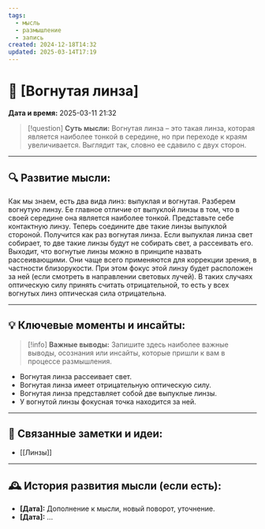 ```yaml
---
tags:
  - мысль
  - размышление
  - запись
created: 2024-12-18T14:32
updated: 2025-03-14T17:19
---
```


# 💭  [Вогнутая линза]

**Дата и время:** 2025-03-11 21:32

> [!question] **Суть мысли:**
> Вогнутая линза – это такая линза, которая является наиболее тонкой в середине, но при переходе к краям увеличивается. Выглядит так, словно ее сдавило с двух сторон.

---

## 🔍 Развитие мысли:

Как мы знаем, есть два вида линз: выпуклая и вогнутая. Разберем вогнутую линзу. Ее главное отличие от выпуклой линзы в том, что в своей середине она является наиболее тонкой. Представьте себе контактную линзу. Теперь соедините две такие линзы выпуклой стороной. Получится как раз вогнутая линза. Если выпуклая линза свет собирает, то две такие линзы будут не собирать свет, а рассеивать его. Выходит, что вогнутые линзы можно в принципе назвать рассеивающими. Они чаще всего применяются для коррекции зрения, в частности близорукости. При этом фокус этой линзу будет расположен за ней (если смотреть в направлении световых лучей). В таких случаях оптическую силу принять считать отрицательной, то есть у всех вогнутых линз оптическая сила отрицательна.

---

## 💡 Ключевые моменты и инсайты:

> [!info] **Важные выводы:**
> Запишите здесь наиболее важные выводы, осознания или инсайты, которые пришли к вам в процессе размышления.

- Вогнутая линза рассеивает свет.
- Вогнутая линза имеет отрицательную оптическую силу. 
- Вогнутая линза представляет собой две выпуклые линзы. 
- У вогнутой линзы фокусная точка находится за ней.

---

## 🔄 Связанные заметки и идеи:

- [[Линзы]]

---

## 🕰️ История развития мысли (если есть):

* **[Дата]:**  Дополнение к мысли, новый поворот, уточнение.
* **[Дата]:**  ...